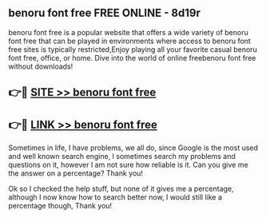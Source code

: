 ## benoru font free FREE ONLINE - 8d19r

benoru font free is a popular website that offers a wide variety of benoru font free that can be played in environments where access to benoru font free sites is typically restricted,Enjoy playing all your favorite casual benoru font free, office, or home. Dive into the world of online freebenoru font free without downloads!

## 👉🔴 [SITE >> benoru font free](http://news.freeplayer.one?title=benoru_font_free&ref=FRRE)

## 👉🔴 [LINK >> benoru font free](http://news.freeplayer.one?title=benoru_font_free&ref=FREE)

Sometimes in life, I have problems, we all do, since Google is the most used and well known search engine, I sometimes search my problems and questions on it, however I am not sure how reliable is it. Can you give me the answer on a percentage? Thank you!

Ok so I checked the help stuff, but none of it gives me a percentage, although I now know how to search better now, I would still like a percentage though, Thank you!